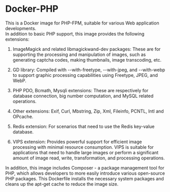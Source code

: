 # Docker-PHP
This is a Docker image for PHP-FPM, suitable for various Web application developments.  
In addition to basic PHP support, this image provides the following extensions:  

1. ImageMagick and related libmagickwand-dev packages: These are for supporting the processing and manipulation of images, such as generating captcha codes, making thumbnails, image transcoding, etc.

2. GD library: Compiled with --with-freetype, --with-jpeg, and --with-webp to support graphic processing capabilities using Freetype, JPEG, and WebP.

3. PHP PDO, Bcmath, Mysqli extensions: These are respectively for database connection, big number computation, and MySQL related operations.

4. Other extensions: Exif, Curl, Mbstring, Zip, Xml, Fileinfo, PCNTL, Intl and OPcache.

5. Redis extension: For scenarios that need to use the Redis key-value database.

6. VIPS extension: Provides powerful support for efficient image processing with minimal resource consumption. VIPS is suitable for applications that need to handle large images or perform a significant amount of image read, write, transformation, and processing operations.

In addition, this image includes Composer - a package management tool for PHP, which allows developers to more easily introduce various open-source PHP packages. This Dockerfile installs the necessary system packages and cleans up the apt-get cache to reduce the image size.
